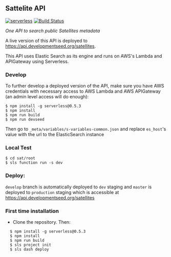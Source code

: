 ## Sattelite API

[![serverless](http://public.serverless.com/badges/v3.svg)](http://www.serverless.com)
[![Build Status](https://travis-ci.org/sat-utils/sat-api.svg?branch=develop)](https://travis-ci.org/sat-utils/sat-api)

*One API to search public Satellites metadata*

A live version of this API is deployed to https://api.developmentseed.org/satellites.

This API uses Elastic Search as its engine and runs on AWS's Lambda and APIGateway using Serverless.


### Develop

To further develop a deployed version of the API, make sure you have AWS credentials with necessary access to AWS Lambda and AWS APIGateway (an admin level access will do enough):

    $ npm install -g serverless@0.5.3
    $ npm install
    $ npm run build
    $ npm run devseed

Then go to `_meta/variables/s-variables-common.json` and replace `es_host`'s value with the url to the ElasticSearch instance

### Local Test

    $ cd sat/root
    $ sls function run -s dev

### Deploy:

`develop` branch is automatically deployed to `dev` staging and `master` is deployed to `production` staging which is accessible at https://api.developmentseed.org/satellites


### First time installation

- Clone the repository. Then:

```
  $ npm install -g serverless@0.5.3
  $ npm install
  $ npm run build
  $ sls project init
  $ sls dash deploy
```
